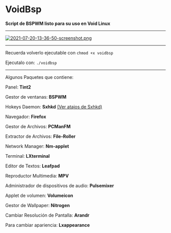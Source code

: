 # VoidBsp

**Script de BSPWM listo para su uso en Void Linux**

---
[![2021-07-20-13-36-50-screenshot.png](https://i.postimg.cc/SxDXspcr/2021-07-20-13-36-50-screenshot.png)](https://postimg.cc/9DwX8K8R)

---

Recuerda volverlo ejecutable con `chmod +x voidbsp`

Ejecutalo con: `./voidbsp`


---

Algunos Paquetes que contiene:

Panel: **Tint2**

Gestor de ventanas: **BSPWM** 

Hokeys Daemon: **Sxhkd** [(Ver atajos de Sxhkd)](https://gitlab.com/d33vliter/voidbsp-/blob/master/config/sxhkd/sxhkdrc)

Navegador: **Firefox**

Gestor de Archivos: **PCManFM**

Extractor de Archivos: **File-Roller**

Network Manager: **Nm-applet**

Terminal: **LXterminal**

Editor de Textos: **Leafpad**

Reproductor Multimedia: **MPV**

Administrador de dispositivos de audio: **Pulsemixer**

Applet de volumen: **Volumeicon**

Gestor de Wallpaper: **Nitrogen**

Cambiar Resolución de Pantalla: **Arandr**

Para cambiar apariencia: **Lxappearance**

